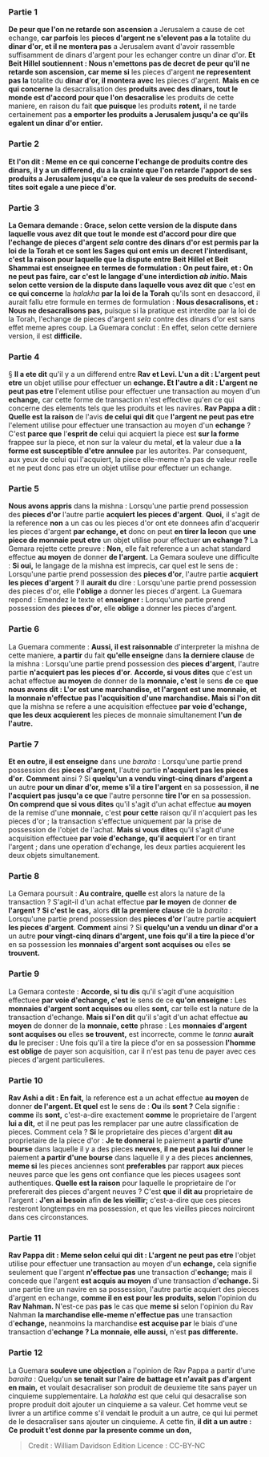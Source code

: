 
### Partie 1
<b>De peur que l'on ne retarde son ascension</b> a Jerusalem a cause de cet echange, <b>car parfois</b> les <b>pieces d'argent ne s'elevent pas a la</b> totalite du <b>dinar d'or, et il ne montera pas</b> a Jerusalem avant d'avoir rassemble suffisamment de dinars d'argent pour les echanger contre un dinar d'or. <b>Et Beit Hillel soutiennent : Nous n'emettons pas de decret de peur qu'il ne retarde son ascension, car meme si</b> les pieces d'argent <b>ne representent pas la</b> totalite du <b>dinar d'or, il montera avec</b> les pieces d'argent. <b>Mais en ce qui concerne</b> la desacralisation des <b>produits avec des dinars, tout le monde est d'accord pour que l'on desacralise</b> les produits de cette maniere, en raison du fait <b>que puisque</b> les produits <b>rotent,</b> il ne tarde certainement pas <b>a emporter les produits a Jerusalem jusqu'a ce qu'ils egalent un dinar d'or entier.

### Partie 2
<b>Et l'on dit : Meme en ce qui concerne</b> l'echange de <b>produits contre des dinars</b>, il y a <b>un differend,</b> du a la crainte que l'on retarde l'apport de ses produits a Jerusalem jusqu'a ce que la valeur de ses produits de second-tites soit egale a une piece d'or.

### Partie 3
La Gemara demande : <b>Grace, selon cette version</b> de la dispute dans <b>laquelle vous avez dit que</b> tout le monde est d'accord pour dire que l'echange de pieces d'argent <i>sela</i> contre des dinars d'or est <b>permis par la loi de la Torah et</b> ce <b>sont les Sages qui ont emis un decret</b> l'interdisant, c'est la raison pour laquelle <b>que</b> la dispute entre Beit Hillel et Beit Shammai <b>est enseignee</b> en termes de formulation : <b>On peut faire, et : On ne peut pas faire,</b> car c'est le langage d'une interdiction <i>ab initio</i>. <b>Mais selon cette version</b> de la dispute dans laquelle vous avez dit que</b> c'est <b>en ce qui concerne</b> la <i>halakha</i> <b>par la loi de la Torah</b> qu'ils sont en desaccord, il aurait fallu</b> etre formule en termes de formulation : <b>Nous desacralisons, et : Nous ne desacralisons pas,</b> puisque si la pratique est interdite par la loi de la Torah, l'echange de pieces d'argent <i>sela</i> contre des dinars d'or est sans effet meme apres coup. La Guemara conclut : En effet, selon cette derniere version, il est <b>difficile.</b>

### Partie 4
§ <b>Il a ete dit</b> qu'il y a un differend entre <b>Rav et Levi. L'un a dit : L'argent peut etre</b> un objet utilise pour effectuer un <b>echange. Et l'autre a dit : L'argent ne peut pas etre</b> l'element utilise pour effectuer une transaction au moyen d'un <b>echange,</b> car cette forme de transaction n'est effective qu'en ce qui concerne des elements tels que les produits et les navires. <b>Rav Pappa a dit : Quelle est la raison</b> de l'avis <b>de celui qui dit</b> que <b>l'argent ne peut pas etre</b> l'element utilise pour effectuer une transaction au moyen d'un <b>echange</b> ? </b> C'est <b>parce que</b> l'<b>esprit de</b> celui qui acquiert la piece est <b>sur la forme</b> frappee sur la piece, et non sur la valeur du metal, <b>et</b> la valeur due a <b>la forme est susceptible d'etre annulee</b> par les autorites. Par consequent, aux yeux de celui qui l'acquiert, la piece elle-meme n'a pas de valeur reelle et ne peut donc pas etre un objet utilise pour effectuer un echange.

### Partie 5
<b>Nous avons appris</b> dans la mishna : Lorsqu'une partie prend possession des <b>pieces d'or</b> l'autre partie <b>acquiert les pieces d'argent</b>. <b>Quoi,</b> il s'agit de la reference <b>non</b> a un cas ou les pieces d'or ont ete donnees afin d'acquerir les pieces d'argent <b>par echange, et</b> donc on peut <b>en tirer la lecon</b> que <b>une piece de monnaie peut etre</b> un objet utilise pour effectuer <b>un echange ?</b> La Gemara rejette cette preuve : <b>Non,</b> elle fait reference a un achat standard effectue <b>au moyen</b> de donner <b>de l'argent.</b> La Gemara souleve une difficulte : <b>Si oui,</b> le langage de la mishna est imprecis, car quel est le sens de : Lorsqu'une partie prend possession des <b>pieces d'or</b>, l'autre partie <b>acquiert les pieces d'argent</b> ? Il <b>aurait du</b> dire : Lorsqu'une partie prend possession des pieces d'or, elle <b>l'oblige</b> a donner les pieces d'argent. La Guemara repond : Emendez le texte et <b>enseigner :</b> Lorsqu'une partie prend possession des <b>pieces d'or</b>, elle <b>oblige</b> a donner les pieces d'argent.

### Partie 6
La Guemara commente : <b>Aussi, il est raisonnable</b> d'interpreter la mishna de cette maniere, <b>a partir</b> du fait <b>qu'elle enseigne</b> dans <b>la derniere clause</b> de la mishna : Lorsqu'une partie prend possession des <b>pieces d'argent</b>, l'autre partie <b>n'acquiert pas les pieces d'or</b>. <b>Accorde, si vous dites</b> que c'est un achat effectue <b>au moyen</b> de donner de la <b>monnaie, c'est</b> le sens <b>de</b> ce <b>que nous avons dit : L'or est une marchandise, et l'argent est une monnaie, et la monnaie n'effectue pas l'acquisition d'une marchandise. Mais si l'on dit</b> que la mishna se refere a une acquisition effectuee <b>par voie d'echange, que les deux acquierent</b> les pieces de monnaie simultanement <b>l'un de l'autre.</b>

### Partie 7
<b>Et en outre, il est enseigne</b> dans une <i>baraita</i> : Lorsqu'une partie prend possession des <b>pieces d'argent</b>, l'autre partie <b>n'acquiert pas les pieces d'or</b>. <b>Comment</b> ainsi ? Si <b>quelqu'un a vendu vingt-cinq dinars d'argent a</b> un autre <b>pour un dinar d'or, meme s'il a tire l'argent</b> en sa possession, <b>il ne l'acquiert pas</b> <b>jusqu'a ce que</b> l'autre personne <b>tire l'or</b> en sa possession. <b>On comprend que si vous dites</b> qu'il s'agit d'un achat effectue <b>au moyen</b> de la remise d'une <b>monnaie,</b> c'est <b>pour cette</b> raison qu'il n'acquiert pas</b> les pieces d'or ; la transaction s'effectue uniquement par la prise de possession de l'objet de l'achat. <b>Mais si vous dites</b> qu'il s'agit d'une acquisition effectuee <b>par voie d'echange, qu'il acquiert</b> l'or en tirant l'argent ; dans une operation d'echange, les deux parties acquierent les deux objets simultanement.

### Partie 8
La Gemara poursuit : <b>Au contraire, quelle</b> est alors la nature de la transaction ? S'agit-il d'un achat effectue <b>par le moyen</b> de donner <b>de l'argent ? Si c'est le cas,</b> alors <b>dit la premiere clause</b> de la <i>baraita</i> : Lorsqu'une partie prend possession des <b>pieces d'or</b> l'autre partie <b>acquiert les pieces d'argent</b>. <b>Comment</b> ainsi ? Si <b>quelqu'un a vendu un dinar d'or a</b> un autre <b>pour vingt-cinq dinars d'argent, une fois qu'il a tire la piece d'or</b> en sa possession les <b>monnaies d'argent</b> <b>sont acquises ou</b> elles <b>se trouvent.</b>

### Partie 9
La Gemara conteste : <b>Accorde, si tu dis</b> qu'il s'agit d'une acquisition effectuee <b>par voie d'echange, c'est</b> le sens de ce <b>qu'on enseigne :</b> Les <b>monnaies d'argent</b> <b>sont acquises ou</b> elles <b>sont,</b> car telle est la nature de la transaction d'echange. <b>Mais si l'on dit</b> qu'il s'agit d'un achat effectue <b>au moyen</b> de donner de la <b>monnaie, cette</b> phrase : Les <b>monnaies d'argent</b> <b>sont acquises ou</b> elles <b>se trouvent,</b> est incorrecte, comme le <i>tanna</i> <b>aurait du</b> le preciser : Une fois qu'il a tire la piece d'or en sa possession <b>l'homme est oblige</b> de payer son acquisition, car il n'est pas tenu de payer avec ces pieces d'argent particulieres.

### Partie 10
<b>Rav Ashi a dit : En fait,</b> la reference est a un achat effectue <b>au moyen</b> de donner <b>de l'argent. Et quel</b> est le sens de : <b>Ou</b> ils <b>sont ?</b> Cela signifie : <b>comme</b> ils <b>sont,</b> c'est-a-dire exactement <b>comme</b> le proprietaire de l'argent <b>lui a dit,</b> et il ne peut pas les remplacer par une autre classification de pieces. Comment cela ? <b>Si</b> le proprietaire des pieces d'argent <b>dit au</b> proprietaire de la piece d'or : <b>Je te donnerai</b> le paiement <b>a partir d'une bourse</b> dans laquelle il y a des pieces <b>neuves</b>, <b>il ne peut pas lui donner</b> le paiement <b>a partir d'une bourse</b> dans laquelle il y a des pieces <b>anciennes</b>, <b>meme si</b> les pieces anciennes sont <b>preferables</b> par rapport <b>aux</b> pieces neuves parce que les gens ont confiance que les pieces usagees sont authentiques. <b>Quelle est la raison</b> pour laquelle le proprietaire de l'or prefererait des pieces d'argent neuves ? C'est <b>que</b> il <b>dit au</b> proprietaire de l'argent : <b>J'en ai besoin</b> afin <b>de les vieillir;</b> c'est-a-dire que ces pieces resteront longtemps en ma possession, et que les vieilles pieces noirciront dans ces circonstances.

### Partie 11
<b>Rav Pappa dit : Meme selon celui qui dit : L'argent ne peut pas etre</b> l'objet utilise pour effectuer une transaction au moyen d'un <b>echange,</b> cela signifie seulement que l'argent <b>n'effectue pas</b> une transaction d'<b>echange;</b> mais il concede que l'argent <b>est acquis au moyen</b> d'une transaction d'<b>echange. </b> Si une partie tire un navire en sa possession, l'autre partie acquiert des pieces d'argent en echange, <b>comme il en est pour les produits, selon</b> l'opinion du <b>Rav Nahman. </b> N'est-ce pas <b>pas</b> le cas que <b>meme si</b> selon l'opinion du Rav Nahman <b>la marchandise elle-meme n'effectue pas</b> une transaction d'<b>echange,</b> neanmoins la marchandise <b>est acquise par</b> le biais d'une transaction d'<b>echange ? La monnaie, elle aussi,</b> n'est <b>pas differente.</b>

### Partie 12
La Guemara <b>souleve une objection</b> a l'opinion de Rav Pappa a partir d'une <i>baraita</i> : Quelqu'un <b>se tenait sur l'aire de battage et n'avait pas d'argent en main,</b> et voulait desacraliser son produit de deuxieme tite sans payer un cinquieme supplementaire. La <i>halakha</i> est que celui qui desacralise son propre produit doit ajouter un cinquieme a sa valeur. Cet homme veut se livrer a un artifice comme s'il vendait le produit a un autre, ce qui lui permet de le desacraliser sans ajouter un cinquieme. A cette fin, <b>il dit a un autre : Ce produit t'est donne par la presente comme un don,</b>

>Credit : William Davidson Edition
>Licence : CC-BY-NC